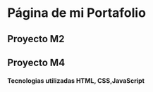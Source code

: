 # Página de mi Portafolio

## Proyecto M2

## Proyecto M4

#### Tecnologias utilizadas HTML, CSS,JavaScript